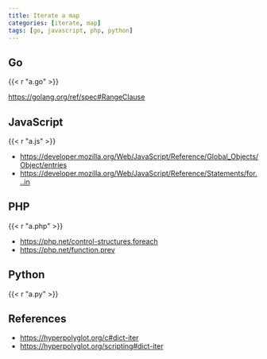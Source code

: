 ```yaml
---
title: Iterate a map
categories: [iterate, map]
tags: [go, javascript, php, python]
---
```


## Go

{{< r "a.go" >}}

<https://golang.org/ref/spec#RangeClause>

## JavaScript

{{< r "a.js" >}}

- <https://developer.mozilla.org/Web/JavaScript/Reference/Global_Objects/Object/entries>
- <https://developer.mozilla.org/Web/JavaScript/Reference/Statements/for...in>

## PHP

{{< r "a.php" >}}

- <https://php.net/control-structures.foreach>
- <https://php.net/function.prev>

## Python

{{< r "a.py" >}}

## References

- <https://hyperpolyglot.org/c#dict-iter>
- <https://hyperpolyglot.org/scripting#dict-iter>
